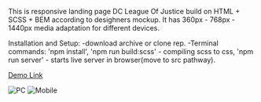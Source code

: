 This is responsive landing page DC League Of Justice build on HTML + SCSS + BEM according to desighners mockup. It has 360px - 768px - 1440px media adaptation for different devices.

Installation and Setup:
-download archive or clone rep. 
-Terminal commands: 'npm install', 'npm run build:scss' - compiling scss to css, 'npm run server' - starts live server in browser(move to src pathway).

[Demo Link](https://panyaprimal.github.io/tv_show_landing_page/src/)


![PC](https://github.com/PanyaPrimal/tv_show_landing_page/assets/58422219/75707dde-ef20-44f7-a40a-ca923ed923f7)
![Mobile](https://github.com/PanyaPrimal/tv_show_landing_page/assets/58422219/960cfa99-b52a-47c7-88e0-1a9dd69c1b4b)

